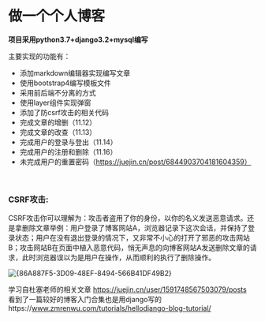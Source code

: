 # 做一个个人博客
**项目采用python3.7+django3.2+mysql编写**


主要实现的功能有：<br>
* 添加markdown编辑器实现编写文章
* 使用bootstrap4编写模板文件
* 采用前后端不分离的方式
* 使用layer组件实现弹窗
* 添加了防csrf攻击的相关代码
* 完成文章的增删（11.12）
* 完成文章的改查（11.13）
* 完成用户的登录与登出（11.14）
* 完成用户的注册和删除（11.16）
* 未完成用户的重置密码（https://juejin.cn/post/6844903704181604359）

<br>

### CSRF攻击:
  CSRF攻击你可以理解为：攻击者盗用了你的身份，以你的名义发送恶意请求。还是拿删除文章举例：用户登录了博客网站A，浏览器记录下这次会话，并保持了登录状态；用户在没有退出登录的情况下，又非常不小心的打开了邪恶的攻击网站B；攻击网站B在页面中植入恶意代码，悄无声息的向博客网站A发送删除文章的请求，此时浏览器误以为是用户在操作，从而顺利的执行了删除操作。
<br>

![{86A887F5-3D09-48EF-8494-566B41DF49B2}](https://github.com/user-attachments/assets/fede6b84-dce0-43ff-9a13-d0cb086f8706)



学习自杜塞老师的相关文章
https://juejin.cn/user/1591748567503079/posts<br>
看到了一篇较好的博客入门合集也是用django写的https://www.zmrenwu.com/tutorials/hellodjango-blog-tutorial/
